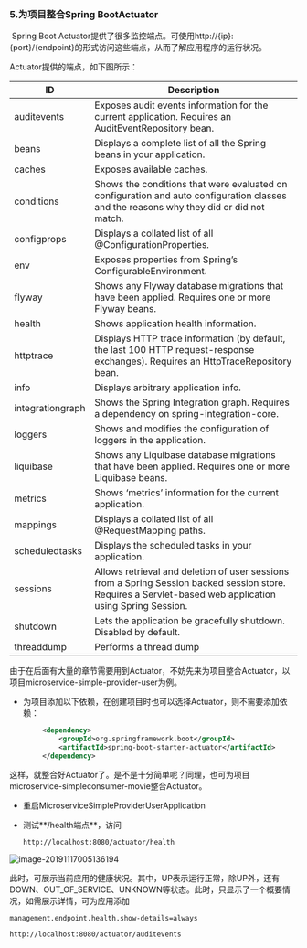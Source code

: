 ### 5.**为项目整合Spring BootActuator**

​     Spring Boot Actuator提供了很多监控端点。可使用http://{ip}:{port}/{endpoint}的形式访问这些端点，从而了解应用程序的运行状况。

Actuator提供的端点，如下图所示：

| ID               | Description                                                  |
| ---------------- | ------------------------------------------------------------ |
| auditevents      | Exposes audit events information for the current application. Requires an AuditEventRepository bean. |
| beans            | Displays a complete list of all the Spring beans in your application. |
| caches           | Exposes available caches.                                    |
| conditions       | Shows the conditions that were evaluated on configuration and auto configuration classes and the reasons why they did or did not match. |
| configprops      | Displays a collated list of all @ConfigurationProperties.    |
| env              | Exposes properties from Spring’s ConfigurableEnvironment.    |
| flyway           | Shows any Flyway database migrations that have been applied. Requires one or more Flyway beans. |
| health           | Shows application health information.                        |
| httptrace        | Displays HTTP trace information (by default, the last 100 HTTP request-response exchanges). Requires an HttpTraceRepository bean. |
| info             | Displays arbitrary application info.                         |
| integrationgraph | Shows the Spring Integration graph. Requires a dependency on spring-integration-core. |
| loggers          | Shows and modifies the configuration of loggers in the application. |
| liquibase        | Shows any Liquibase database migrations that have been applied. Requires one or more Liquibase beans. |
| metrics          | Shows ‘metrics’ information for the current application.     |
| mappings         | Displays a collated list of all @RequestMapping paths.       |
| scheduledtasks   | Displays the scheduled tasks in your application.            |
| sessions         | Allows retrieval and deletion of user sessions from a Spring Session backed session store. Requires a Servlet-based web application using Spring Session. |
| shutdown         | Lets the application be gracefully shutdown. Disabled by default. |
| threaddump       | Performs a thread dump                                       |

由于在后面有大量的章节需要用到Actuator，不妨先来为项目整合Actuator，以项目microservice-simple-provider-user为例。

- 为项目添加以下依赖，在创建项目时也可以选择Actuator，则不需要添加依赖：

```xml
        <dependency>
            <groupId>org.springframework.boot</groupId>
            <artifactId>spring-boot-starter-actuator</artifactId>
        </dependency>
```

这样，就整合好Actuator了。是不是十分简单呢？同理，也可为项目microservice-simpleconsumer-movie整合Actuator。

- 重启MicroserviceSimpleProviderUserApplication

- 测试**/health端点**，访问 

  ```
  http://localhost:8080/actuator/health 
  ```

![image-20191117005136194](G:\Blog\source\image\SpringCloud与Docker微服务实战\image-20191117005136194.png)

此时，可展示当前应用的健康状况。其中，UP表示运行正常，除UP外，还有DOWN、OUT_OF_SERVICE、UNKNOWN等状态。此时，只显示了一个概要情况，如需展示详情，可为应用添加

```properties
management.endpoint.health.show-details=always
```

```
http://localhost:8080/actuator/auditevents

```

